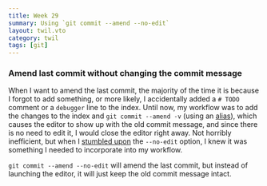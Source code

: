 ```yaml
---
title: Week 29
summary: Using `git commit --amend --no-edit`
layout: twil.vto
category: twil
tags: [git]
---
```


### Amend last commit without changing the commit message

When I want to amend the last commit, the majority of the time it is because I forgot to add something, or more likely, I accidentally added a `# TODO` comment or a `debugger` line to the index. Until now, my workflow was to add the changes to the index and `git commit --amend -v` (using an [alias][]), which causes the editor to show up with the old commit message, and since there is no need to edit it, I would close the editor right away. Not horribly inefficient, but when I [stumbled upon][no-edit] the `--no-edit` option, I knew it was something I needed to incorporate into my workflow.

`git commit --amend --no-edit` will amend the last commit, but instead of launching the editor, it will just keep the old commit message intact.

[alias]: https://github.com/mfilej/dotfiles/blob/bf6cfd3cf097ce7efa67008e303aa59b9c2b6749/.gitconfig#L10
[no-edit]: https://git-scm.com/docs/git-commit#git-commit---no-edit
